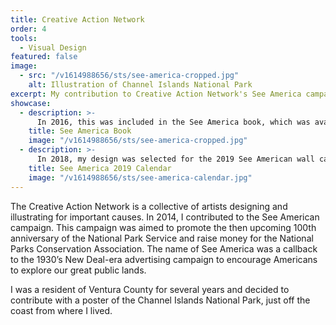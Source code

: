 ```yaml
---
title: Creative Action Network
order: 4
tools:
  - Visual Design
featured: false
image: 
  - src: "/v1614988656/sts/see-america-cropped.jpg"
    alt: Illustration of Channel Islands National Park
excerpt: My contribution to Creative Action Network's See America campaign.
showcase:
  - description: >-
      In 2016, this was included in the See America book, which was available in National Park gift shops across the country. 
    title: See America Book
    image: "/v1614988656/sts/see-america-cropped.jpg"
  - description: >-
      In 2018, my design was selected for the 2019 See American wall calendar.
    title: See America 2019 Calendar
    image: "/v1614988656/sts/see-america-calendar.jpg"
---
```

The Creative Action Network is a collective of artists designing and illustrating for important causes. In 2014, I contributed to the See American campaign. This campaign was aimed to promote the then upcoming 100th anniversary of the National Park Service and raise money for the National Parks Conservation Association. The name of See America was a callback to the 1930’s New Deal-era advertising campaign to encourage Americans to explore our great public lands.

I was a resident of Ventura County for several years and decided to contribute with a poster of the Channel Islands National Park, just off the coast from where I lived.